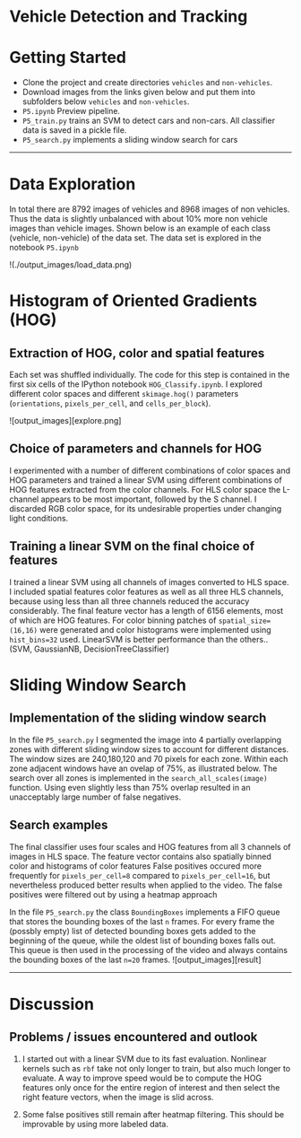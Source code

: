# Vehicle Detection and Tracking


# Getting Started
* Clone the project and create directories `vehicles` and `non-vehicles`. 
* Download images from the links given below and put them into subfolders below `vehicles` and `non-vehicles`. 
* `P5.ipynb` Preview pipeline.
* `P5_train.py` trains an SVM to detect cars and non-cars. All classifier data is saved in  a pickle file.
* `P5_search.py` implements a sliding window search for cars

---
# Data Exploration
In total there are 8792 images of vehicles and 8968 images of non vehicles. 
Thus the data is slightly unbalanced with about 10% more non vehicle images than vehicle images.
Shown below is an example of each class (vehicle, non-vehicle) of the data set. The data set is explored in the notebook `P5.ipynb` 

!(./output_images/load_data.png)


# Histogram of Oriented Gradients (HOG)

## Extraction of HOG, color and spatial features
Each set was shuffled individually. The code for this step is contained in the first six cells of the IPython notebook `HOG_Classify.ipynb`. I explored different color spaces and different `skimage.hog()` parameters (`orientations`, `pixels_per_cell`, and `cells_per_block`).  

![output_images][explore.png]

##  Choice of parameters and channels for HOG
I experimented with a number of different combinations of color spaces and HOG parameters and trained  a linear SVM using different combinations of HOG features extracted from the color channels. For HLS color space the L-channel appears to be most important, followed by the S channel. I discarded RGB color space, for its undesirable properties under changing light conditions. 

## Training a linear SVM on the final choice of features

I trained a linear SVM using all channels of images converted to HLS space. I included spatial features color features as well as all three HLS channels, because using less than all three channels reduced the accuracy considerably. 
The final feature vector has a length of 6156 elements, most of which are HOG features. For color binning patches of `spatial_size=(16,16)` were generated and color histograms 
were implemented using `hist_bins=32` used. 
LinearSVM is better performance than the others.. (SVM, GaussianNB, DecisionTreeClassifier)


# Sliding Window Search

## Implementation of the sliding window search
In the file `P5_search.py` I  segmented the image into 4 partially overlapping zones with different sliding window sizes to account for different distances.
The window sizes are  240,180,120 and 70 pixels for each zone. Within each zone adjacent windows have an ovelap of 75%, as illustrated below. The search over all zones is implemented in the `search_all_scales(image)` function. Using even slightly less than 75% overlap resulted in an unacceptably large number of false negatives. 


## Search examples
The final classifier uses four scales and HOG features from all 3 channels of images in HLS space. The feature vector contains also  spatially binned color and histograms of color features 
False positives occured more frequently for `pixels_per_cell=8` compared to `pixels_per_cell=16`, but nevertheless produced better results when applied to the video. The false positives 
were filtered out by using a heatmap approach

In the file `P5_search.py` the class `BoundingBoxes` implements a FIFO queue that stores the bounding boxes of the last `n` frames. 
For every frame the (possbly empty) list of detected bounding boxes gets added to the beginning of the queue, while the oldest list of bounding boxes falls out. 
This queue is then used in the processing of the video and always contains the bounding boxes of the last `n=20` frames. 
![output_images][result]

---
# Discussion

## Problems / issues encountered and outlook

1. I started out with a linear SVM due to its fast evaluation. Nonlinear kernels such as `rbf` take not only longer to train, but also much longer to evaluate.
A way to improve speed would be to compute the HOG features only once for the entire region of interest and then select the right feature vectors, when the image is slid across. 

2. Some false positives still remain after heatmap filtering. This should be improvable by using more labeled data. 




